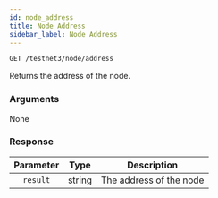 ```yaml
---
id: node_address
title: Node Address
sidebar_label: Node Address
---
```


```bash title=ENDPOINT
GET /testnet3/node/address
```

Returns the address of the node.

### Arguments

None

### Response

| Parameter |  Type  |       Description       |
|:---------:|:------:|:-----------------------:|
| `result`  | string | The address of the node |
